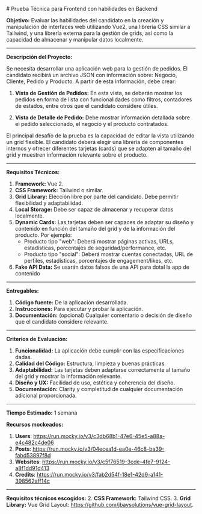 # Prueba Técnica para Frontend con habilidades en Backend

**Objetivo:** Evaluar las habilidades del candidato en la creación y manipulación de interfaces web utilizando Vue2, una librería CSS similar a Tailwind, y una librería externa para la gestión de grids, así como la capacidad de almacenar y manipular datos localmente.

---

**Descripción del Proyecto:**

Se necesita desarrollar una aplicación web para la gestión de pedidos. El candidato recibirá un archivo JSON con información sobre: Negocio, Cliente, Pedido y Producto. A partir de esta información, debe crear:

1. **Vista de Gestión de Pedidos:** En esta vista, se deberán mostrar los pedidos en forma de lista con funcionalidades como filtros, contadores de estados, entre otros que el candidato considere útiles.

2. **Vista de Detalle de Pedido:** Debe mostrar información detallada sobre el pedido seleccionado, el negocio y el producto contratados.

El principal desafío de la prueba es la capacidad de editar la vista utilizando un grid flexible. El candidato deberá elegir una librería de componentes internos y ofrecer diferentes tarjetas (cards) que se adapten al tamaño del grid y muestren información relevante sobre el producto.

---

**Requisitos Técnicos:**
1. **Framework:** Vue 2.
2. **CSS Framework:** Tailwind o similar.
3. **Grid Library:** Elección libre por parte del candidato. Debe permitir flexibilidad y adaptabilidad.
4. **Local Storage:** Debe ser capaz de almacenar y recuperar datos localmente.
5. **Dynamic Cards:** Las tarjetas deben ser capaces de adaptar su diseño y contenido en función del tamaño del grid y de la información del producto. Por ejemplo:
    - Producto tipo "web": Deberá mostrar páginas activas, URLs, estadísticas, porcentajes de seguridad/performance, etc.
    - Producto tipo "social": Deberá mostrar cuentas conectadas, URL de perfiles, estadísticas, porcentajes de engagement/likes, etc.
6. **Fake API Data:** Se usarán datos falsos de una API para dotal la app de contenido

---

**Entregables:**
1. **Código fuente:** De la aplicación desarrollada.
2. **Instrucciones:** Para ejecutar y probar la aplicación.
3. **Documentación:** (opcional) Cualquier comentario o decisión de diseño que el candidato considere relevante.

---

**Criterios de Evaluación:**
1. **Funcionalidad:** La aplicación debe cumplir con las especificaciones dadas.
2. **Calidad del Código:** Estructura, limpieza y buenas prácticas.
3. **Adaptabilidad:** Las tarjetas deben adaptarse correctamente al tamaño del grid y mostrar la información relevante.
4. **Diseño y UX:** Facilidad de uso, estética y coherencia del diseño.
5. **Documentación:** Clarity y completitud de cualquier documentación adicional proporcionada.

---

**Tiempo Estimado:** 1 semana

**Recursos mockeados:** 
1. **Users**: https://run.mocky.io/v3/c3db68b1-47e6-45e5-a88a-e4c482c4de06
2. **Posts**: https://run.mocky.io/v3/04ecea1d-ea0e-46c8-ba39-fabd53897f8d
2. **Websites**: https://run.mocky.io/v3/c5f76519-3cde-4fe7-9124-a8f1dd91d413
3. **Credits**: https://run.mocky.io/v3/fab2d54f-18e1-42d9-a141-398562aff14c

---

**Requisitos técnicos escogidos:** 
2. **CSS Framework:** Tailwind CSS.
3. **Grid Library:** Vue Grid Layout: https://github.com/jbaysolutions/vue-grid-layout.
